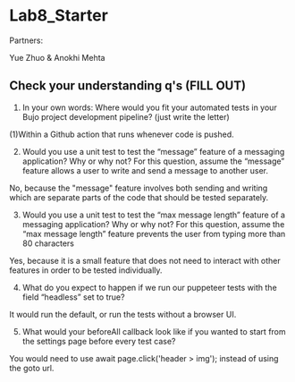 # Lab8_Starter
Partners:

Yue Zhuo &
Anokhi Mehta

## Check your understanding q's (FILL OUT)
1. In your own words: Where would you fit your automated tests in your Bujo project development pipeline? (just write the letter)

 (1)Within a Github action that runs whenever code is pushed.

2. Would you use a unit test to test the “message” feature of a messaging application? Why or why not? For this question, assume the “message” feature allows a user to write and send a message to another user.

No, because the "message" feature involves both sending and writing which are separate parts of the code that should be tested separately.

3. Would you use a unit test to test the “max message length” feature of a messaging application? Why or why not? For this question, assume the “max message length” feature prevents the user from typing more than 80 characters

Yes, because it is a small feature that does not need to interact with other features in order to be tested individually.

4. What do you expect to happen if we run our puppeteer tests with the field “headless” set to true?

It would run the default, or run the tests without a browser UI.

5. What would your beforeAll callback look like if you wanted to start from the settings page before every test case?

You would need to use await page.click('header > img'); instead of using the goto url. 

